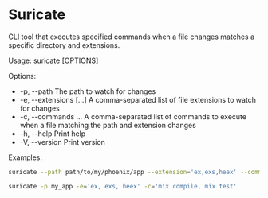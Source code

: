 # Suricate 

CLI tool that executes specified commands when a file changes matches a specific directory and extensions.

Usage: suricate [OPTIONS]

Options:
-  -p, --path <PATH>                   The path to watch for changes
-   -e, --extensions [<EXTENSIONS>...] A comma-separated list of file extensions to watch for changes
-  -c, --commands <COMMANDS>...        A comma-separated list of commands to execute when a file matching the path and extension changes
-  -h, --help                          Print help
-  -V, --version                       Print version

Examples:
```bash
suricate --path path/to/my/phoenix/app --extension='ex,exs,heex' --commands='mix format, mix compile'
```

```bash
suricate -p my_app -e='ex, exs, heex' -c='mix compile, mix test'
```
